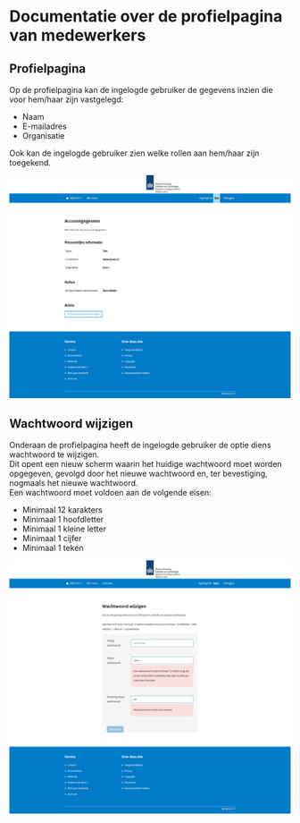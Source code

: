 # Documentatie over de profielpagina van medewerkers

## Profielpagina

Op de profielpagina kan de ingelogde gebruiker de gegevens inzien die voor hem/haar zijn vastgelegd:

- Naam
- E-mailadres
- Organisatie

Ook kan de ingelogde gebruiker zien welke rollen aan hem/haar zijn toegekend.

!["2FA-pagina"](./images/DUSI%20medewerker%20profielpagina.png)

## Wachtwoord wijzigen

Onderaan de profielpagina heeft de ingelogde gebruiker de optie diens wachtwoord te wijzigen.  
Dit opent een nieuw scherm waarin het huidige wachtwoord moet worden opgegeven, gevolgd door het nieuwe wachtwoord en, ter bevestiging, nogmaals het nieuwe wachtwoord.  
Een wachtwoord moet voldoen aan de volgende eisen:

- Minimaal 12 karakters
- Minimaal 1 hoofdletter
- Minimaal 1 kleine letter
- Minimaal 1 cijfer
- Minimaal 1 teken

!["WachtwoordVergeten"](./images/DUSI%20medewerker%20ww%20wijzigen.png)

<div class="page-break"></div>
